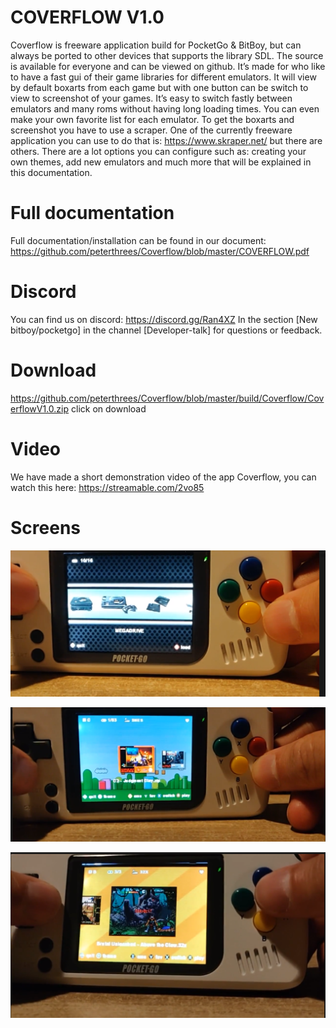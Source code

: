# COVERFLOW V1.0
Coverflow is freeware application build for PocketGo & BitBoy, but can always be ported to other devices that supports the library SDL. The source is available for everyone and can be viewed on github. It’s made for who like to have a fast gui of their game libraries for different emulators. It will view by default boxarts from each game but with one button can be switch to view to screenshot of your games. It’s easy to switch fastly between emulators and many roms without having long loading times. You can even make your own favorite list for each emulator. To get the boxarts and screenshot you have to use a scraper. One of the currently freeware application you can use to do that is: https://www.skraper.net/ but there are others. There are a lot options you can configure such as: creating your own themes, add new emulators and much more that will be explained in this documentation.

# Full documentation
Full documentation/installation can be found in our document: https://github.com/peterthrees/Coverflow/blob/master/COVERFLOW.pdf

# Discord
You can find us on discord: https://discord.gg/Ran4XZ
In the section  [New bitboy/pocketgo] in the channel [Developer-talk] for questions or feedback.

# Download
https://github.com/peterthrees/Coverflow/blob/master/build/Coverflow/CoverflowV1.0.zip click on download

# Video
We have made a short demonstration video of the app Coverflow, you can watch this here: https://streamable.com/2vo85

# Screens
![](screenshots/screen1.png)

![](screenshots/screen2.png)

![](screenshots/screen3.png)

